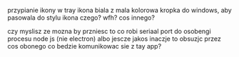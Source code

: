 przypianie ikony w tray
ikona biala z mala kolorowa kropka do windows, aby pasowala do stylu
ikona czego? wfh? cos innego?

czy myslisz ze mozna by przniesc to co robi seriaal port do osobengi procesu node js (nie electron) albo jescze jakos inaczje to obsuzjc przez cos obonego co bedzie komunikowac sie z tay app?
